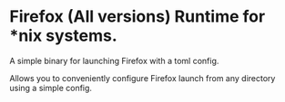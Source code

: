 # Firefox (All versions) Runtime for *nix systems.

A simple binary for launching Firefox with a toml config.

Allows you to conveniently configure Firefox launch from any directory using a simple config.
